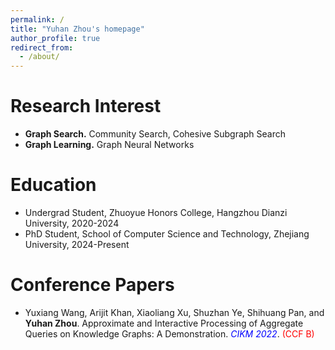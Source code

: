 ```yaml
---
permalink: /
title: "Yuhan Zhou's homepage" 
author_profile: true
redirect_from: 
  - /about/
---
```



Research Interest
======
* **Graph Search.** Community Search, Cohesive Subgraph Search<br/>
* **Graph Learning.** Graph Neural Networks<br/>

Education
======
* Undergrad Student, Zhuoyue Honors College, Hangzhou Dianzi University, 2020-2024
* PhD Student, School of Computer Science and Technology, Zhejiang University, 2024-Present

Conference Papers
======
* Yuxiang Wang, Arijit Khan, Xiaoliang Xu, Shuzhan Ye, Shihuang Pan, and **Yuhan Zhou**. Approximate and Interactive Processing of Aggregate Queries on Knowledge Graphs: A Demonstration. <i><font color=blue>CIKM 2022</font></i>. <font color=red>(CCF B)</font>
